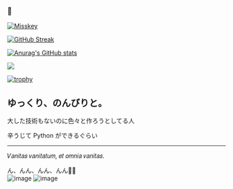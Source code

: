 ### 🍢

[![Misskey](https://img.shields.io/badge/%40Kur0den0010%40chpk.kur0den.net-404040?logo=misskey&logoColor=ffffff&label=Misskey&labelColor=A1CA03)](https://chpk.kur0den.net/@kur0den0010)

[![GitHub Streak](https://github-readme-streak-stats.herokuapp.com?user=Kur0den&theme=discord-old-blurple&hide_border=true&locale=ja&date_format=%5BY.%5Dn.j)](https://git.io/streak-stats)

[![Anurag's GitHub stats](https://github-readme-stats.vercel.app/api?username=Kur0den&count_private=true&show_icons=true&locale=ja&theme=dark&hide_border=true)](https://github.com/anuraghazra/github-readme-stats)

![](https://github-profile-summary-cards.vercel.app/api/cards/profile-details?username=Kur0den)

[![trophy](https://github-profile-trophy.vercel.app/?username=kur0den&theme=discord&no-frame=true&&column=3)](https://github.com/ryo-ma/github-profile-trophy)

## ゆっくり、のんびりと。

大した技術もないのに色々と作ろうとしてる人

辛うじて Python ができるぐらい

---

𝑉𝑎𝑛𝑖𝑡𝑎𝑠 𝑣𝑎𝑛𝑖𝑡𝑎𝑡𝑢𝑚, 𝑒𝑡 𝑜𝑚𝑛𝑖𝑎 𝑣𝑎𝑛𝑖𝑡𝑎𝑠.

ん、んん、んん、んん👏👏<br>
![image](https://github.com/user-attachments/assets/ef475e3f-bd05-4468-8669-ad0b4c7a4fc8)
![image](https://github.com/user-attachments/assets/b110d5b6-6564-4061-b563-bd11f0cae9e7)
